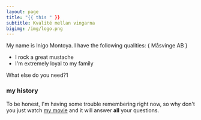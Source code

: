 ```yaml
---
layout: page
title: "{{ this " }}
subtitle: Kvalité mellan vingarna
bigimg: /img/logo.png
---
```

My name is Inigo Montoya. I have the following qualities:
&#123; Måsvinge AB &#125;
- I rock a great mustache
- I'm extremely loyal to my family

What else do you need?1

### my history

To be honest, I'm having some trouble remembering right now, so why don't you just watch [my movie](http://en.wikipedia.org/wiki/The_Princess_Bride_%28film%29) and it will answer **all** your questions.

